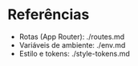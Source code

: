 # Referências

- Rotas (App Router): ./routes.md
- Variáveis de ambiente: ./env.md
- Estilo e tokens: ./style-tokens.md
